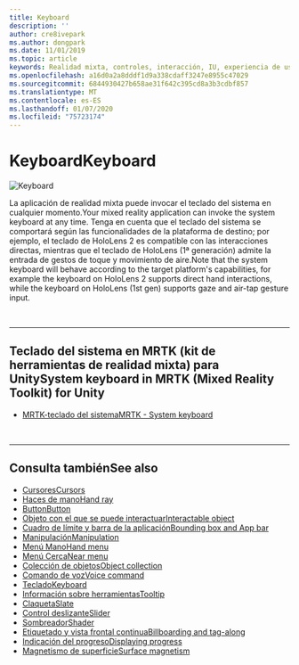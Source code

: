 ```yaml
---
title: Keyboard
description: ''
author: cre8ivepark
ms.author: dongpark
ms.date: 11/01/2019
ms.topic: article
keywords: Realidad mixta, controles, interacción, IU, experiencia de usuario
ms.openlocfilehash: a16d0a2a8dddf1d9a338cdaff3247e8955c47029
ms.sourcegitcommit: 6844930427b658ae31f642c395cd8a3b3cdbf857
ms.translationtype: MT
ms.contentlocale: es-ES
ms.lasthandoff: 01/07/2020
ms.locfileid: "75723174"
---
```

# <a name="keyboard"></a><span data-ttu-id="3592a-103">Keyboard</span><span class="sxs-lookup"><span data-stu-id="3592a-103">Keyboard</span></span>

![Keyboard](images/UX/UX_Hero_Keyboard.jpg)

<span data-ttu-id="3592a-105">La aplicación de realidad mixta puede invocar el teclado del sistema en cualquier momento.</span><span class="sxs-lookup"><span data-stu-id="3592a-105">Your mixed reality application can invoke the system keyboard at any time.</span></span> <span data-ttu-id="3592a-106">Tenga en cuenta que el teclado del sistema se comportará según las funcionalidades de la plataforma de destino; por ejemplo, el teclado de HoloLens 2 es compatible con las interacciones directas, mientras que el teclado de HoloLens (1ª generación) admite la entrada de gestos de toque y movimiento de aire.</span><span class="sxs-lookup"><span data-stu-id="3592a-106">Note that the system keyboard will behave according to the target platform's capabilities, for example the keyboard on HoloLens 2 supports direct hand interactions, while the keyboard on HoloLens (1st gen) supports gaze and air-tap gesture input.</span></span>


<br>

---

## <a name="system-keyboard-in-mrtk-mixed-reality-toolkit-for-unity"></a><span data-ttu-id="3592a-107">Teclado del sistema en MRTK (kit de herramientas de realidad mixta) para Unity</span><span class="sxs-lookup"><span data-stu-id="3592a-107">System keyboard in MRTK (Mixed Reality Toolkit) for Unity</span></span>

* [<span data-ttu-id="3592a-108">MRTK-teclado del sistema</span><span class="sxs-lookup"><span data-stu-id="3592a-108">MRTK - System keyboard</span></span>](https://microsoft.github.io/MixedRealityToolkit-Unity/Documentation/README_SystemKeyboard.html)

<br>

---

## <a name="see-also"></a><span data-ttu-id="3592a-109">Consulta también</span><span class="sxs-lookup"><span data-stu-id="3592a-109">See also</span></span>

* [<span data-ttu-id="3592a-110">Cursores</span><span class="sxs-lookup"><span data-stu-id="3592a-110">Cursors</span></span>](cursors.md)
* [<span data-ttu-id="3592a-111">Haces de mano</span><span class="sxs-lookup"><span data-stu-id="3592a-111">Hand ray</span></span>](point-and-commit.md)
* [<span data-ttu-id="3592a-112">Button</span><span class="sxs-lookup"><span data-stu-id="3592a-112">Button</span></span>](button.md)
* [<span data-ttu-id="3592a-113">Objeto con el que se puede interactuar</span><span class="sxs-lookup"><span data-stu-id="3592a-113">Interactable object</span></span>](interactable-object.md)
* [<span data-ttu-id="3592a-114">Cuadro de límite y barra de la aplicación</span><span class="sxs-lookup"><span data-stu-id="3592a-114">Bounding box and App bar</span></span>](app-bar-and-bounding-box.md)
* [<span data-ttu-id="3592a-115">Manipulación</span><span class="sxs-lookup"><span data-stu-id="3592a-115">Manipulation</span></span>](direct-manipulation.md)
* [<span data-ttu-id="3592a-116">Menú Mano</span><span class="sxs-lookup"><span data-stu-id="3592a-116">Hand menu</span></span>](hand-menu.md)
* [<span data-ttu-id="3592a-117">Menú Cerca</span><span class="sxs-lookup"><span data-stu-id="3592a-117">Near menu</span></span>](near-menu.md)
* [<span data-ttu-id="3592a-118">Colección de objetos</span><span class="sxs-lookup"><span data-stu-id="3592a-118">Object collection</span></span>](object-collection.md)
* [<span data-ttu-id="3592a-119">Comando de voz</span><span class="sxs-lookup"><span data-stu-id="3592a-119">Voice command</span></span>](voice-input.md)
* [<span data-ttu-id="3592a-120">Teclado</span><span class="sxs-lookup"><span data-stu-id="3592a-120">Keyboard</span></span>](keyboard.md)
* [<span data-ttu-id="3592a-121">Información sobre herramientas</span><span class="sxs-lookup"><span data-stu-id="3592a-121">Tooltip</span></span>](tooltip.md)
* [<span data-ttu-id="3592a-122">Claqueta</span><span class="sxs-lookup"><span data-stu-id="3592a-122">Slate</span></span>](slate.md)
* [<span data-ttu-id="3592a-123">Control deslizante</span><span class="sxs-lookup"><span data-stu-id="3592a-123">Slider</span></span>](slider.md)
* [<span data-ttu-id="3592a-124">Sombreador</span><span class="sxs-lookup"><span data-stu-id="3592a-124">Shader</span></span>](shader.md)
* [<span data-ttu-id="3592a-125">Etiquetado y vista frontal continua</span><span class="sxs-lookup"><span data-stu-id="3592a-125">Billboarding and tag-along</span></span>](billboarding-and-tag-along.md)
* [<span data-ttu-id="3592a-126">Indicación del progreso</span><span class="sxs-lookup"><span data-stu-id="3592a-126">Displaying progress</span></span>](progress.md)
* [<span data-ttu-id="3592a-127">Magnetismo de superficie</span><span class="sxs-lookup"><span data-stu-id="3592a-127">Surface magnetism</span></span>](surface-magnetism.md)
